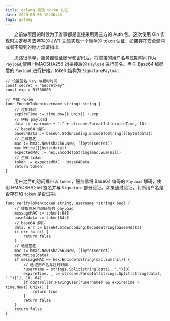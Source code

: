 ```yaml
---
title: golang 实现 token 认证
date: 2020-03-06 18:36:43
tags: golang
---
```

　　之前做项目的时候为了省事都是直接采用第三方的 Auth 包。这次使用 Gin 实现时决定参考去年写的 [JWT](/archives/sars2019-5.html) 文章实现一个简单的 token 认证，如果存在安全漏洞或者不周到的地方烦请指出。
<!-- more -->
　　思路很简单，服务器验证账号和密码后，将拼接的用户名与过期时间作为 `Payload`,使用 HMACSHA256 对拼接后的 `Payload` 进行签名。再与 Base64 编码后的 `Payload` 进行拼接。token 结构为 `SignaturePayload`.

```golang
// 设置签名 key 与超时时间
const secret = "Secretkey"
const exp = 31536000

// 生成 Token
func EncodeToken(username string) string {
    // 过期时间
    expireTime := time.Now().Unix() + exp
    // 拼接 payload
    data := username + "." + strconv.FormatInt(expireTime, 10)
    // base64 编码
    base64Data := base64.StdEncoding.EncodeToString([]byte(data))
    // 生成签名
	mac := hmac.New(sha256.New, []byte(secret))
	mac.Write([]byte(data))
    expectedMAC := hex.EncodeToString(mac.Sum(nil))
    // 生成 token
	token := expectedMAC + base64Data
	return token
}
```

　　用户之后的访问携带该 `token`，服务器将 Base64 编码的 `Payload` 解码，使用 HMACSHA256 签名并与 `Signature` 部分验证。如果通过验证，判断用户名是否存在和 `token` 是否过期。

```golang
func VerifyToken(token string, username *string) bool {
    // 提取签名与编码后的 payload
	messageMAC := token[:64]
    base64data := token[64:]
    // base64 解码
	data, err := base64.StdEncoding.DecodeString(base64data)
	if err != nil {
		return false
    }
    // 验证签名
	mac := hmac.New(sha256.New, []byte(secret))
	mac.Write(data)
	if messageMAC == hex.EncodeToString(mac.Sum(nil)) {
        // 验证用户名与超时时间
		*username = strings.Split(string(data), ".")[0]
		expireTime, _ := strconv.ParseInt(strings.Split(string(data), ".")[1], 10, 64)
		if controller.HavingUser(*username) && expireTime > time.Now().Unix() {
			return true
		}
		return false
	}
	return false
}
```